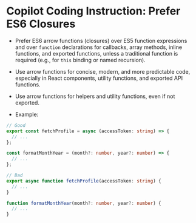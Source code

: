 # Copilot Coding Instruction: Prefer ES6 Closures

- Prefer ES6 arrow functions (closures) over ES5 function expressions and over `function` declarations for callbacks, array methods, inline functions, and exported functions, unless a traditional function is required (e.g., for `this` binding or named recursion).
- Use arrow functions for concise, modern, and more predictable code, especially in React components, utility functions, and exported API functions.
- Use arrow functions for helpers and utility functions, even if not exported.

- Example:
```ts
// Good
export const fetchProfile = async (accessToken: string) => {
  // ...
};

const formatMonthYear = (month?: number, year?: number) => {
  // ...
};

// Bad
export async function fetchProfile(accessToken: string) {
  // ...
}

function formatMonthYear(month?: number, year?: number) {
  // ...
}
```
